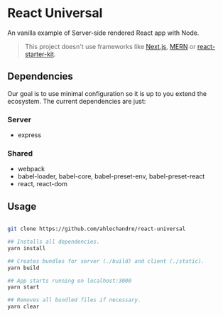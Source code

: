 # React Universal

An vanilla example of Server-side rendered React app with Node. 

> This project doesn't use frameworks like [Next.js](https://github.com/zeit/next.js/), [MERN](http://mern.io) or [react-starter-kit](https://github.com/kriasoft/react-starter-kit).

## Dependencies

Our goal is to use minimal configuration so it is up to you extend the ecosystem. The current dependencies are just:

### Server
* express

### Shared
* webpack
* babel-loader, babel-core, babel-preset-env, babel-preset-react
* react, react-dom

## Usage

```bash

git clone https://github.com/ahlechandre/react-universal

## Installs all dependencies.
yarn install

## Creates bundles for server (./build) and client (./static).
yarn build

## App starts running on localhost:3000
yarn start

## Removes all bundled files if necessary.
yarn clear
```